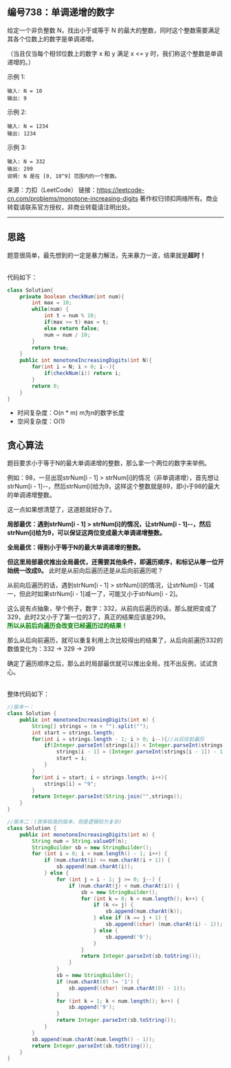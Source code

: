 ## 编号738：单调递增的数字

给定一个非负整数 N，找出小于或等于 N 的最大的整数，同时这个整数需要满足其各个位数上的数字是单调递增。

（当且仅当每个相邻位数上的数字 x 和 y 满足 x <= y 时，我们称这个整数是单调递增的。）

示例 1:
```
输入: N = 10
输出: 9
```
示例 2:
```
输入: N = 1234
输出: 1234
```
示例 3:
```
输入: N = 332
输出: 299
说明: N 是在 [0, 10^9] 范围内的一个整数。
```
来源：力扣（LeetCode）
链接：https://leetcode-cn.com/problems/monotone-increasing-digits
著作权归领扣网络所有。商业转载请联系官方授权，非商业转载请注明出处。

---
## 思路
题意很简单，最先想到的一定是暴力解法，先来暴力一波，结果就是**超时！**

</br>代码如下：

```java
class Solution{
    private boolean checkNum(int num){
        int max = 10;
        while(num) {
            int t = num % 10;
            if(max >= t) max = t;
            else return false;
            num = num / 10;
        }
        return true;
    }
    public int monotoneIncreasingDigits(int N){
        for(int i = N; i > 0; i--){
            if(checkNum(i)) return i;
        }
        return 0;
    }
}
```
* 时间复杂度：O(n * m) m为n的数字长度
* 空间复杂度：O(1)

## 贪心算法
题目要求小于等于N的最大单调递增的整数，那么拿一个两位的数字来举例。

例如：98，一旦出现strNum[i - 1] > strNum[i]的情况（非单调递增），首先想让strNum[i - 1]--，然后strNum[i]给为9，这样这个整数就是89，即小于98的最大的单调递增整数。

这一点如果想清楚了，这道题就好办了。

**局部最优：遇到strNum[i - 1] > strNum[i]的情况，让strNum[i - 1]--，然后strNum[i]给为9，可以保证这两位变成最大单调递增整数。**

**全局最优：得到小于等于N的最大单调递增的整数。**

**但这里局部最优推出全局最优，还需要其他条件，即遍历顺序，和标记从哪一位开始统一改成9。**
此时是从前向后遍历还是从后向前遍历呢？

从前向后遍历的话，遇到strNum[i - 1] > strNum[i]的情况，让strNum[i - 1]减一，但此时如果strNum[i - 1]减一了，可能又小于strNum[i - 2]。

这么说有点抽象，举个例子，数字：332，从前向后遍历的话，那么就把变成了329，此时2又小于了第一位的3了，真正的结果应该是299。
</br><span style="color:green">**所以从前后向遍历会改变已经遍历过的结果！**</span>

那么从后向前遍历，就可以重复利用上次比较得出的结果了，从后向前遍历332的数值变化为：332 -> 329 -> 299

确定了遍历顺序之后，那么此时局部最优就可以推出全局，找不出反例，试试贪心。

</br>
整体代码如下：

```java
//版本一：
class Solution {
    public int monotoneIncreasingDigits(int n) {
        String[] strings = (n + "").split("");
        int start = strings.length;
        for(int i = strings.length - 1; i > 0; i--){//从后往前遍历
            if(Integer.parseInt(strings[i]) < Integer.parseInt(strings[i - 1])){
                strings[i - 1] = (Integer.parseInt(strings[i - 1]) - 1) + "";
                start = i;
            }
        }
        for(int i = start; i < strings.length; i++){
            strings[i] = "9";
        }
        return Integer.parseInt(String.join("",strings));
    }
}
```

```java
//版本二：(效率较高的版本，但是逻辑较为复杂)
class Solution {
    public int monotoneIncreasingDigits(int n) {
        String num = String.valueOf(n);
        StringBuilder sb = new StringBuilder();
        for (int i = 0; i < num.length() - 1; i++) {
            if (num.charAt(i) <= num.charAt(i + 1)) {
                sb.append(num.charAt(i));
            } else {
                for (int j = i - 1; j >= 0; j--) {
                    if (num.charAt(j) < num.charAt(i)) {
                        sb = new StringBuilder();
                        for (int k = 0; k < num.length(); k++) {
                            if (k <= j) {
                                sb.append(num.charAt(k));
                            } else if (k == j + 1) {
                                sb.append((char) (num.charAt(i) - 1));
                            } else {
                                sb.append('9');
                            }
                        }
                        return Integer.parseInt(sb.toString());
                    }
                }
                sb = new StringBuilder();
                if (num.charAt(0) != '1') {
                    sb.append((char) (num.charAt(0) - 1));
                }
                for (int k = 1; k < num.length(); k++) {
                    sb.append('9');
                }
                return Integer.parseInt(sb.toString());
            }
        }
        sb.append(num.charAt(num.length() - 1));
        return Integer.parseInt(sb.toString());
    }
}
```